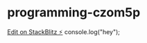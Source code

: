 # programming-czom5p

[Edit on StackBlitz ⚡️](https://stackblitz.com/edit/programming-czom5p)
console.log("hey");